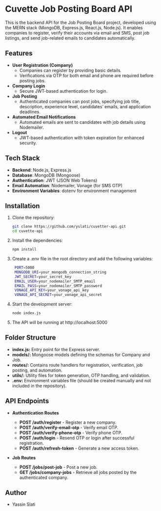 # Cuvette Job Posting Board API

This is the backend API for the Job Posting Board project, developed using the MERN stack (MongoDB, Express.js, React.js, Node.js). It enables companies to register, verify their accounts via email and SMS, post job listings, and send job-related emails to candidates automatically.

## Features

- **User Registration (Company)**
  - Companies can register by providing basic details.
  - Verifications via OTP for both email and phone are required before posting jobs.
- **Company Login**
  - Secure JWT-based authentication for login.
- **Job Posting**
  - Authenticated companies can post jobs, specifying job title, description, experience level, candidates’ emails, and application deadlines.
- **Automated Email Notifications**
  - Automated emails are sent to candidates with job details using Nodemailer.
- **Logout**
  - JWT-based authentication with token expiration for enhanced security.

## Tech Stack

- **Backend**: Node.js, Express.js
- **Database**: MongoDB (Mongoose)
- **Authentication**: JWT (JSON Web Tokens)
- **Email Automation**: Nodemailer, Vonage (for SMS OTP)
- **Environment Variables**: dotenv for environment management

## Installation

1. Clone the repository:
   ```bash
   git clone https://github.com/yslati/cuvetter-api.git
   cd cuvette-api
   ```
2. Install the dependencies:
   ```bash
   npm install
   ```
3. Create a .env file in the root directory and add the following variables:
   ```bash
    PORT=5000
    MONGODB_URI=your_mongodb_connection_string
    JWT_SECRET=your_secret_key
    EMAIL_USER=your_nodemailer_SMTP_email
    EMAIL_PASS=your_nodemailer_SMTP_password
    VONAGE_API_KEY=your_vonage_api_key
    VONAGE_API_SECRET=your_vonage_api_secret
   ```
4. Start the development server:
   ```bash
   node index.js
   ```
5. The API will be running at http://localhost:5000

## Folder Structure

- **index.js:** Entry point for the Express server.
- **models/:** Mongoose models defining the schemas for Company and Job.
- **routes/:** Contains route handlers for registration, verification, job posting, and automation.
- **utils/:** Utility files for token generation, OTP handling, and validation.
- **.env:** Environment variables file (should be created manually and not included in the repository).

## API Endpoints

- **Authentication Routes**

  - **POST /auth/register** - Register a new company.
  - **POST /auth/verify-email-otp** - Verify email OTP.
  - **POST /auth/verify-phone-otp** - Verify phone OTP.
  - **POST /auth/login** - Resend OTP or login after successful registration.
  - **POST /auth/refresh-token** - Generate a new access token.

- **Job Routes**

  - **POST /jobs/post-job** - Post a new job.
  - **GET /jobs/company-jobs** - Retrieve all jobs posted by the authenticated company.

## Author

- Yassin Slati
